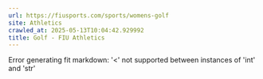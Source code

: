 ```yaml
---
url: https://fiusports.com/sports/womens-golf
site: Athletics
crawled_at: 2025-05-13T10:04:42.929992
title: Golf - FIU Athletics
---
```


Error generating fit markdown: '<' not supported between instances of 'int' and 'str'